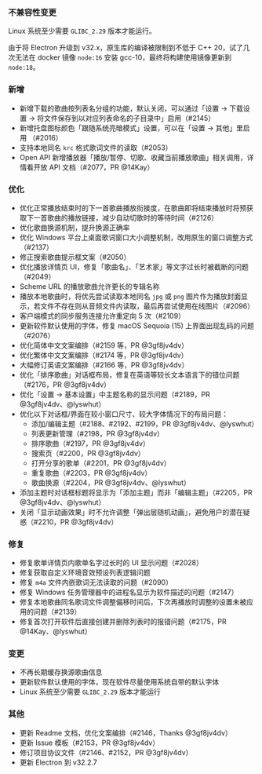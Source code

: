 ### 不兼容性变更

Linux 系统至少需要 `GLIBC_2.29` 版本才能运行。

由于将 Electron 升级到 v32.x，原生库的编译被限制到不低于 C++ 20，试了几次无法在 docker 镜像 `node:16` 安装 gcc-10，最终将构建使用镜像更新到 `node:18`。

### 新增

- 新增下载的歌曲按列表名分组的功能，默认关闭，可以通过「设置 → 下载设置 → 将文件保存到以对应列表命名的子目录中」启用（#2145）
- 新增托盘图标颜色「跟随系统亮暗模式」设置，可以在「设置 → 其他」里启用 （#2016）
- 支持本地同名 `krc` 格式歌词文件的读取（#2053）
- Open API 新增播放器「播放/暂停、切歌、收藏当前播放歌曲」相关调用，详情看开放 API 文档（#2077，PR @14Kay）

### 优化

- 优化正常播放结束时的下一首歌曲播放衔接度，在歌曲即将结束播放时将预获取下一首歌曲的播放链接，减少自动切歌时的等待时间（#2126）
- 优化歌曲换源机制，提升换源正确率
- 优化 Windows 平台上桌面歌词窗口大小调整机制，改用原生的窗口调整方式（#2137）
- 修正搜索歌曲提示框文案（#2050）
- 优化播放详情页 UI，修复「歌曲名」、「艺术家」等文字过长时被截断的问题（#2049）
- Scheme URL 的播放歌曲允许更长的专辑名称
- 播放本地歌曲时，将优先尝试读取本地同名 `jpg` 或 `png` 图片作为播放封面显示，若文件不存在则从音频文件内读取，最后再尝试使用在线图片（#2096）
- 客户端模式的同步服务连接允许重定向 5 次（#2109）
- 更新软件默认使用的字体，修复 macOS Sequoia (15) 上界面出现乱码的问题（#2076）
- 优化简体中文文案编排（#2159 等，PR @3gf8jv4dv）
- 优化繁体中文文案编排（#2174 等，PR @3gf8jv4dv）
- 大幅修订英语文案编排（#2166 等，PR @3gf8jv4dv）
- 优化「排序歌曲」对话框布局，修复在英语等较长文本语言下的错位问题（#2176，PR @3gf8jv4dv）
- 优化「设置 → 基本设置」中主题名称的显示问题（#2189，PR @3gf8jv4dv、@lyswhut）
- 优化以下对话框/界面在较小窗口尺寸、较大字体情况下的布局问题：
  - 添加/编辑主题（#2188、#2192、#2199，PR @3gf8jv4dv、@lyswhut）
  - 列表更新管理（#2198，PR @3gf8jv4dv）
  - 排序歌曲（#2197，PR @3gf8jv4dv）
  - 搜索页（#2200，PR @3gf8jv4dv）
  - 打开分享的歌单（#2201，PR @3gf8jv4dv）
  - 重复歌曲（#2203，PR @3gf8jv4dv）
  - 歌曲换源（#2204，PR @3gf8jv4dv、@lyswhut）
- 添加主题时对话框标题将显示为「添加主题」而非「编辑主题」（#2205，PR @3gf8jv4dv、@lyswhut）
- 关闭「显示动画效果」时不允许调整「弹出层随机动画」，避免用户的潜在疑惑（#2210，PR @3gf8jv4dv）

### 修复

- 修复歌单详情页内歌单名字过长时的 UI 显示问题（#2028）
- 修复获取自定义环境音效预设列表逻辑问题
- 修复 `m4a` 文件内嵌歌词无法读取的问题（#2090）
- 修复 Windows 任务管理器中的进程名显示为软件描述的问题（#2147）
- 修复本地歌曲同名歌词文件调整偏移时间后，下次再播放时调整的设置未被应用的问题（#2139）
- 修复首次打开软件后直接创建并删除列表时的报错问题（#2175，PR @14Kay、@lyswhut）

### 变更

- 不再长期缓存换源歌曲信息
- 更新软件默认使用的字体，现在软件尽量使用系统自带的默认字体
- Linux 系统至少需要 `GLIBC_2.29` 版本才能运行

### 其他

- 更新 Readme 文档，优化文案编排（#2146，Thanks @3gf8jv4dv）
- 更新 Issue 模板（#2153，PR @3gf8jv4dv）
- 修订项目协议文件（#2146、#2152，PR @3gf8jv4dv）
- 更新 Electron 到 v32.2.7
